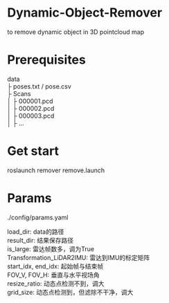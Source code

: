 # Dynamic-Object-Remover
to remove dynamic object in 3D pointcloud map

# Prerequisites
data  
├ poses.txt / pose.csv  
├ Scans  
│  ├ 000001.pcd  
│  ├ 000002.pcd  
│  ├ 000003.pcd  
│  ├ ...  

# Get start
roslaunch remover remove.launch  


# Params
./config/params.yaml  

load_dir: data的路径  
result_dir: 结果保存路径  
is_large: 雷达帧数多，调为True  
Transformation_LiDAR2IMU: 雷达到IMU的标定矩阵  
start_idx, end_idx: 起始帧与结束帧  
FOV_V, FOV_H: 垂直与水平视场角  
resize_ratio: 动态点检测不到，调大  
grid_size: 动态点检测到，但滤除不干净，调大  
